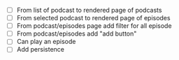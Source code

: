 -[ ] From list of podcast to rendered page of podcasts
-[ ] From selected podcast to rendered page of episodes
-[ ] From podcast/episodes page add filter for all episode
-[ ] From podcast/episodes add "add button"
-[ ] Can play an episode
-[ ] Add persistence